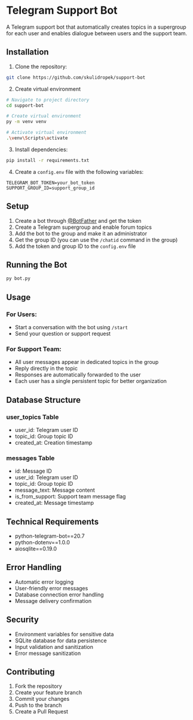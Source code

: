 # Telegram Support Bot

A Telegram support bot that automatically creates topics in a supergroup for each user and enables dialogue between users and the support team.

## Installation

1. Clone the repository:
```bash
git clone https://github.com/skulidropek/support-bot
```

2. Create virtual environment
```bash
# Navigate to project directory
cd support-bot

# Create virtual environment
py -m venv venv

# Activate virtual environment
.\venv\Scripts\activate
```

3. Install dependencies:
```bash
pip install -r requirements.txt
```

4. Create a `config.env` file with the following variables:
```env
TELEGRAM_BOT_TOKEN=your_bot_token
SUPPORT_GROUP_ID=support_group_id
```

## Setup

1. Create a bot through [@BotFather](https://t.me/BotFather) and get the token
2. Create a Telegram supergroup and enable forum topics
3. Add the bot to the group and make it an administrator
4. Get the group ID (you can use the `/chatid` command in the group)
5. Add the token and group ID to the `config.env` file

## Running the Bot

```bash
py bot.py
```

## Usage

### For Users:
- Start a conversation with the bot using `/start`
- Send your question or support request

### For Support Team:
- All user messages appear in dedicated topics in the group
- Reply directly in the topic
- Responses are automatically forwarded to the user
- Each user has a single persistent topic for better organization

## Database Structure

### user_topics Table
- user_id: Telegram user ID
- topic_id: Group topic ID
- created_at: Creation timestamp

### messages Table
- id: Message ID
- user_id: Telegram user ID
- topic_id: Group topic ID
- message_text: Message content
- is_from_support: Support team message flag
- created_at: Message timestamp

## Technical Requirements
- python-telegram-bot==20.7
- python-dotenv==1.0.0
- aiosqlite==0.19.0

## Error Handling
- Automatic error logging
- User-friendly error messages
- Database connection error handling
- Message delivery confirmation

## Security

- Environment variables for sensitive data
- SQLite database for data persistence
- Input validation and sanitization
- Error message sanitization

## Contributing

1. Fork the repository
2. Create your feature branch
3. Commit your changes
4. Push to the branch
5. Create a Pull Request
